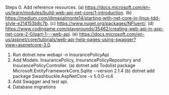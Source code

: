 Steps 
0. Add reference resources.
    (a) https://docs.microsoft.com/en-us/learn/modules/build-web-api-net-core/1-introduction.
    (b) https://medium.com/@maxalmonte14/starting-with-net-core-in-linux-tdd-style-e214153b8c7b.
    (c) https://www.nuget.org/packages/NFluent/.
    (d) https://www.codingame.com/playgrounds/35462/creating-web-api-in-asp-net-core-2-0/part-1---web-api.
    (e) https://docs.microsoft.com/en-us/aspnet/core/tutorials/web-api-help-pages-using-swagger?view=aspnetcore-3.0.

1. Run dotnet new webapi -n InsurancePolicyApi
2. Add Models. InsurancePolicy, InsurancePolicyRepository and InsurancePolicyController.
(a) dotnet add Todolist package Microsoft.EntityFrameworkCore.Sqlite --version 2.1.4
(b) dotnet add package Swashbuckle.AspNetCore -v 5.0.0-rc4
3. Add Swagger and test api.
4. Database migrations
    
